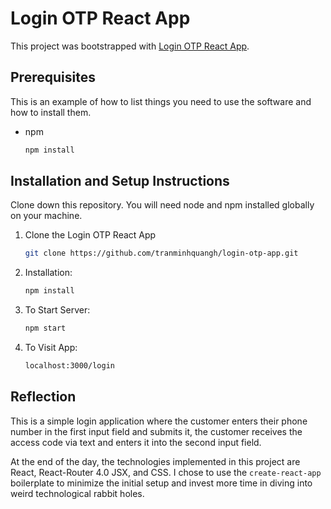 # Login OTP React App

This project was bootstrapped with [Login OTP React App](https://github.com/tranminhquangh/login-otp-app).

## Prerequisites

This is an example of how to list things you need to use the software and how to install them.
* npm
  ```sh
  npm install 
  ```

## Installation and Setup Instructions

Clone down this repository. You will need node and npm installed globally on your machine.


1. Clone the Login OTP React App
   ```sh
   git clone https://github.com/tranminhquangh/login-otp-app.git
   ```
2. Installation:
   ```sh
   npm install
   ```
3. To Start Server:
   ```sh
   npm start
   ```
4. To Visit App:
   ```sh
   localhost:3000/login
   ```

## Reflection
This is a simple login application where the customer enters their phone number in the first input field and submits it, the customer receives the access code via text and enters it into the second input field.

At the end of the day, the technologies implemented in this project are React, React-Router 4.0 JSX, and CSS. I chose to use the `create-react-app` boilerplate to minimize the initial setup and invest more time in diving into weird technological rabbit holes.
